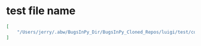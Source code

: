 # test file name

```json
[
    "/Users/jerry/.abw/BugsInPy_Dir/BugsInPy_Cloned_Repos/luigi/test/contrib/hive_test.py"
]
```
